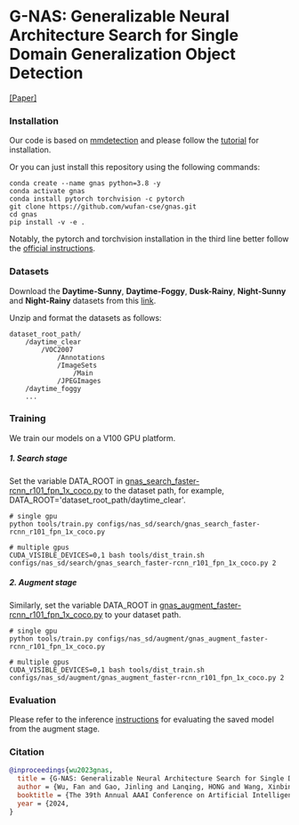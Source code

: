 # G-NAS: Generalizable Neural Architecture Search for Single Domain Generalization Object Detection

[[Paper]](https://github.com/wufan-cse/gnas/blob/main/paper.pdf)

### Installation

Our code is based on [mmdetection](https://github.com/open-mmlab/mmdetection) and please follow the [tutorial](https://mmdetection.readthedocs.io/en/latest/get_started.html) for installation.

Or you can just install this repository using the following commands:

```
conda create --name gnas python=3.8 -y
conda activate gnas
conda install pytorch torchvision -c pytorch
git clone https://github.com/wufan-cse/gnas.git
cd gnas
pip install -v -e .
```

Notably, the pytorch and torchvision installation in the third line better follow the [official instructions](https://pytorch.org/get-started/locally).

### Datasets

Download the **Daytime-Sunny**, **Daytime-Foggy**, **Dusk-Rainy**, **Night-Sunny** and **Night-Rainy** datasets from this [link](https://drive.google.com/drive/folders/1IIUnUrJrvFgPzU8D6KtV0CXa8k1eBV9B).

Unzip and format the datasets as follows: 

```
dataset_root_path/
    /daytime_clear
        /VOC2007
            /Annotations
            /ImageSets
                /Main
            /JPEGImages
    /daytime_foggy
    ...
```

### Training

We train our models on a V100 GPU platform.

##### 1. Search stage

Set the variable DATA_ROOT in [gnas_search_faster-rcnn_r101_fpn_1x_coco.py](https://github.com/wufan-cse/gnas/blob/main/configs/gnas/search/gnas_search_faster-rcnn_r101_fpn_1x_coco.py) to the dataset path, for example, DATA_ROOT='dataset_root_path/daytime_clear'.

```
# single gpu
python tools/train.py configs/nas_sd/search/gnas_search_faster-rcnn_r101_fpn_1x_coco.py

# multiple gpus
CUDA_VISIBLE_DEVICES=0,1 bash tools/dist_train.sh configs/nas_sd/search/gnas_search_faster-rcnn_r101_fpn_1x_coco.py 2 
```

##### 2. Augment stage

Similarly, set the variable DATA_ROOT in [gnas_augment_faster-rcnn_r101_fpn_1x_coco.py](https://github.com/wufan-cse/gnas/blob/main/configs/gnas/augment/gnas_augment_faster-rcnn_r101_fpn_1x_coco.py) to your dataset path.

```
# single gpu
python tools/train.py configs/nas_sd/augment/gnas_augment_faster-rcnn_r101_fpn_1x_coco.py

# multiple gpus
CUDA_VISIBLE_DEVICES=0,1 bash tools/dist_train.sh configs/nas_sd/augment/gnas_augment_faster-rcnn_r101_fpn_1x_coco.py 2 
```

### Evaluation

Please refer to the inference [instructions](https://mmdetection.readthedocs.io/en/latest/user_guides/inference.html) for evaluating the saved model from the augment stage.

### Citation

```bibtex
@inproceedings{wu2023gnas,
  title = {G-NAS: Generalizable Neural Architecture Search for Single Domain Generalization Object Detection},
  author = {Wu, Fan and Gao, Jinling and Lanqing, HONG and Wang, Xinbing and Zhou, Chenghu and Ye, Nanyang},
  booktitle = {The 39th Annual AAAI Conference on Artificial Intelligence},
  year = {2024,
}
```

